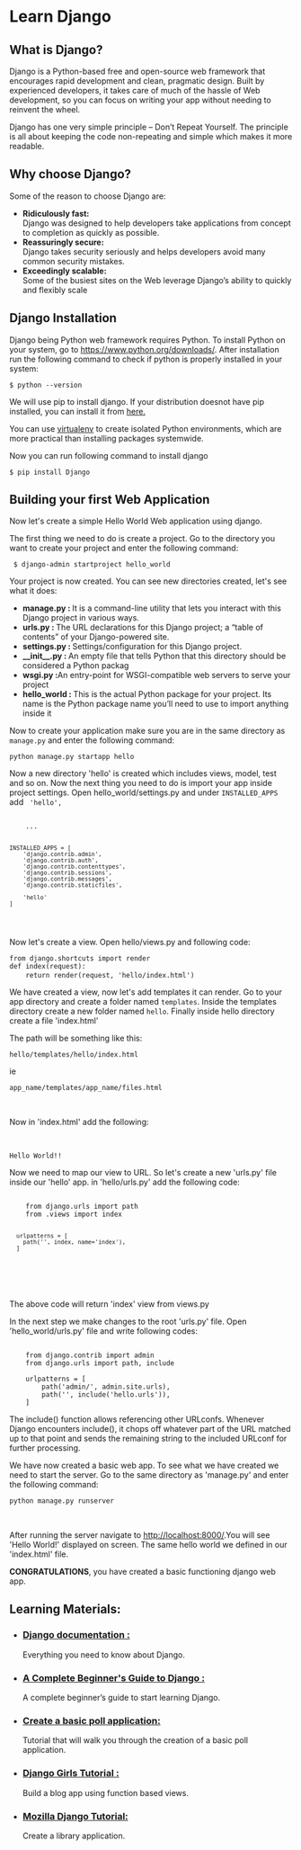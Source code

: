 <h1> Learn Django </h1>

<h2> What is Django? </h2>

<p> Django is a Python-based free and open-source web framework that encourages rapid development and clean, pragmatic design.
Built by experienced developers, it takes care of much of the hassle of Web development, so you can focus on writing your app
without needing to reinvent the wheel.   </p>

<p> Django has one very simple principle – Don’t Repeat Yourself. The principle is all about keeping the code non-repeating and
simple which makes it more readable. </p>

<h2> Why choose Django? </h2>
Some of the reason to choose Django are:
<ul>
  <li> <strong> Ridiculously fast: </strong> <br>  Django was designed to help developers take applications from concept to
  completion as quickly as possible. </li>
  <li>  <strong> Reassuringly secure: </strong> <br> Django takes security seriously and helps developers avoid many common
  security mistakes.   </li>
  <li>  <strong> Exceedingly scalable: </strong> <br> Some of the busiest sites on the Web leverage Django’s ability to quickly
  and flexibly scale   </li>
</ul>

<h2> Django Installation </h2>

<p>  Django being Python web framework requires Python. To install Python on your system, go to <a href="https://www.python.org/downloads/">
https://www.python.org/downloads/</a>. After installation run the following command to check if python is properly installed in your system:
</p>

<code>$ python --version </code>

<p>We will use pip to install django. If your distribution doesnot have pip installed, you can install it from 
<a href="https://pip.pypa.io/en/latest/installing/#installing-with-get-pip-py">here.</a> </p>
<p> You can use <a href="https://virtualenv.pypa.io/">virtualenv</a> to create isolated Python environments,
which are more practical than installing packages systemwide. </p>
<p>Now you can run following command to install django </p>
<code>$ pip install Django</code>

<h2>Building your first Web Application</h2>

<p>Now let's create a simple Hello World Web application using django.</p>
<p>The first thing we need to do is create a project. Go to the directory you want to create your project and enter the following command:</p>
<code> $ django-admin startproject hello_world</code> <br>

<p>Your project is now created. You can see new directories created, let's see what it does:</p>

<ul>
	<li><strong>manage.py : </strong>It is a command-line utility that lets you interact with this Django project in various ways. </li>
	<li><strong>urls.py : </strong>The URL declarations for this Django project; a “table of contents” of your Django-powered site. </li>
	<li><strong>settings.py : </strong>Settings/configuration for this Django project.</li>
	<li><strong>__init__.py : </strong> An empty file that tells Python that this directory should be considered a Python packag</li>
	<li><strong>wsgi.py :</strong>An entry-point for WSGI-compatible web servers to serve your project</li>
	<li><strong>hello_world : </strong>This  is the actual Python package for your project. Its name is the Python package name you’ll 
  need to use to import anything inside it</li>
</ul>

<p>Now to create your application make sure you are in the same directory as <code>manage.py</code> and enter the following command:</p>
<code>python manage.py startapp hello</code>

<p>Now a new directory 'hello' is created which includes views, model, test and so on. Now the next thing you need to do is import your 
app inside project settings. Open hello_world/settings.py and under <code>INSTALLED_APPS</code> add <code> 'hello',</code></p>
<pre><code>
	...
	
	INSTALLED_APPS = [
    	'django.contrib.admin',
    	'django.contrib.auth',
    	'django.contrib.contenttypes',
    	'django.contrib.sessions',
    	'django.contrib.messages',
    	'django.contrib.staticfiles',

    	'hello'
	]

</code></pre>

<p>Now let's create a view. Open hello/views.py and following code:</p>
<pre><code>from django.shortcuts import render
def index(request):
	return render(request, 'hello/index.html')</code> </pre>
 
<p>We have created a view, now let's add templates it can render. Go to your app directory and create a 
folder named <code>templates</code>. Inside the templates directory create a new folder named <code>hello</code>.
Finally inside hello directory create a file 'index.html' </p>
<p>The path will be something like this:</p>
<pre><code>hello/templates/hello/index.html</code></pre>
ie
<pre><code>app_name/templates/app_name/files.html</code></pre>

<br>
<p>Now in 'index.html' add the following: </p><br>
<pre><code>Hello World!!</code></pre>

  <p>Now we need to map our view to URL. So let's create a new 'urls.py' file inside our 'hello' app. in 'hello/urls.py' add
  the following code: </p>
<pre><code>
    from django.urls import path
    from .views import index

      urlpatterns = [
        path('', index, name='index'),
      ]
</code></pre>
<br>
<p>The above code will return 'index' view from views.py </p>
<p>In the next step we make changes to the root 'urls.py' file. Open 'hello_world/urls.py' file and write following codes: </p>

<pre><code>
	from django.contrib import admin
	from django.urls import path, include

	urlpatterns = [
	    path('admin/', admin.site.urls),
	    path('', include('hello.urls')),
	]
</code></pre>
<p>The include() function allows referencing other URLconfs. Whenever Django encounters include(),
it chops off whatever part of the URL matched up to that point and sends
the remaining string to the included URLconf for further processing.</p>

<p>We have now created a basic web app. To see what we have created we need to start the server. Go to the
same directory as 'manage.py' and enter the following command: </p>
<pre><code>python manage.py runserver</code></pre>
<br>
<p>After running the server navigate to <a href="http://localhost:8000/">http://localhost:8000/</a>.You will see 
'Hello World!' displayed on screen. The same hello world we defined in our 'index.html' file.</p>

<p><strong>CONGRATULATIONS</strong>, you have created a basic functioning django web app.</p>

<h2>Learning Materials: </h2>
<ul>
	<li><h3><a href="https://docs.djangoproject.com/en/2.2/">
Django documentation : </a></h3> 
	Everything you need to know about Django.
 </li>
 <li>
	<h3><a href="https://simpleisbetterthancomplex.com/series/beginners-guide/1.11/">A Complete Beginner's Guide to Django : </a></h3>
	A complete beginner’s guide to start learning Django.
</li>

 <li><h3><a href="https://docs.djangoproject.com/en/2.2/intro/tutorial01/">Create a basic poll application: </a></h3>
 	Tutorial that will walk you through the creation of a basic poll application.
 </li>
 <li>
	<h3><a href="https://tutorial.djangogirls.org/en/">Django Girls Tutorial : </a></h3>
	Build a blog app using function based views.
</li>


<li>
	<h3><a href="https://developer.mozilla.org/en-US/docs/Learn/Server-side/Django">
		Mozilla Django Tutorial: 
	</a></h3> Create a library application.
</li>

</ul>
